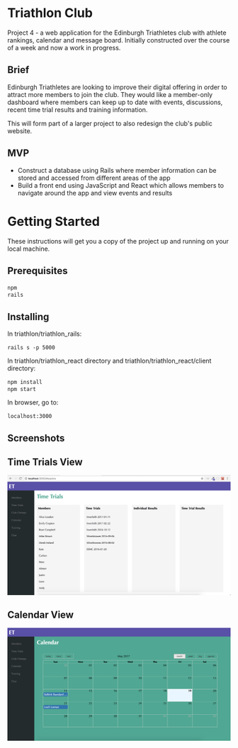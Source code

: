 # Triathlon Club
Project 4 - a web application for the Edinburgh Triathletes club with athlete rankings, calendar and message board. Initially constructed over the course of a week and now a work in progress.

## Brief
Edinburgh Triathletes are looking to improve their digital offering in order to attract more members to join the club. They would like a member-only dashboard where members can keep up to date with events, discussions, recent time trial results and training information.

This will form part of a larger project to also redesign the club's public website.

## MVP
- Construct a database using Rails where member information can be stored and accessed from different areas of the app
- Build a front end using JavaScript and React which allows members to navigate around the app and view events and results


# Getting Started

These instructions will get you a copy of the project up and running on your local machine. 


## Prerequisites

```
npm
rails
```


## Installing
In triathlon/triathlon_rails:
``` 
rails s -p 5000
```

In triathlon/triathlon_react directory and triathlon/triathlon_react/client directory:
```
npm install
npm start
```

In browser, go to:
```
localhost:3000
```


## Screenshots

## Time Trials View
![Alt text](https://raw.githubusercontent.com/aliceloudon/triathlon_club/master/README/time_trials.png?raw=true "Optional Title")
## Calendar View
![Alt text](https://raw.githubusercontent.com/aliceloudon/triathlon_club/master/README/calendar.png?raw=true "Optional Title")
